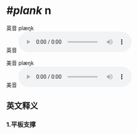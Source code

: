# ***\#plank*** n
英音 plæŋk  
英音
<audio src="./media/plank1_AAC.aac" controls="controls"></audio>

美音 plæŋk  
美音
<audio src="./media/plank2_AAC.aac" controls="controls"></audio>



  

英文释义
---
### 1.**平板支撑**  


